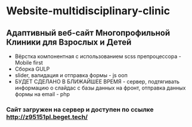 # Website-multidisciplinary-clinic

## Адаптивный веб-сайт Многопрофильной Клиники для Взрослых и Детей
* Вёрстка компонентная с использованием scss препроцессора - Mobile first 
* Сборка GULP
* slider, валидация и отправка формы - js oоп
* БУДЕТ СДЕЛАНО В БЛИЖАЙШЕЕ ВРЕМЯ - сервер, подтягивать информацию о слайдас с базы данных на фронт, отправка данных формы на email - php

### Сайт загружен на сервер и доступен по ссылке http://z95151pl.beget.tech/